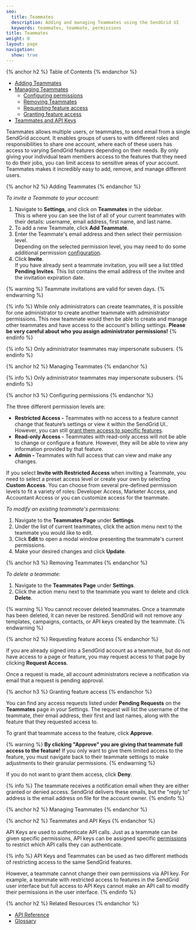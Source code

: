 ```yaml
---
seo:
  title: Teammates
  description: Adding and managing Teammates using the SendGrid UI
  keywords: teammates, teammate, permissions
title: Teammates
weight: 0
layout: page
navigation:
  show: true
---
```


{% anchor h2 %}
Table of Contents
{% endanchor %}

* [Adding Teammates](#-Adding-Teammates)
* [Managing Teammates](#-Managing-Teammates)
  * [Configuring permissions](#-Configuring-permisisons)
  * [Removing Teammates](#-Removing-Teammates)
  * [Requesting feature access](#-Requesting-feature-access)
  * [Granting feature access](#-Granting-feature-access)
* [Teammates and API Keys](#-Teammates-and-API-Keys)

Teammates allows multiple users, or teammates, to send email from a single SendGrid account. It enables groups of users to with different roles and responsibilities to share one account, where each of these users has access to varying SendGrid features depending on their needs. By only giving your individual team members access to the features that they need to do their jobs, you can limit access to sensitive areas of your account. Teammates makes it incredibly easy to add, remove, and manage different users.

{% anchor h2 %}
Adding Teammates
{% endanchor %}

_To invite a Teammate to your account:_

1. Navigate to **Settings**, and click on **Teammates** in the sidebar.
<br>This is where you can see the list of all of your current teammates with their details: username, email address, first name, and last name. 
2. To add a new Teammate, click **Add Teammate**. 
3. Enter the Teammate's email address and then select their permission level. 
<br>Depending on the selected permission level, you may need to do some additional permission [configuration](#-Configuring-permissions). 
4. Click **Invite**. 
<br>If you have already sent a teammate invitation, you will see a list titled **Pending Invites**. This list contains the email address of the invitee and the invitation expiration date.

{% warning %}
Teammate invitations are valid for seven days.
{% endwarning %}

{% info %}
While only administrators can create teammates, it is possible for one administrator to create another teammate with administrator permissions. This new teammate would then be able to create and manage other teammates and have access to the account's billing settings. **Please be very careful about who you assign administrator permissions!**
{% endinfo %}

{% info %}
Only administrator teammates may impersonate subusers.
{% endinfo %}

{% anchor h2 %}
Managing Teammates
{% endanchor %}

{% info %}
Only administrator teammates may impersonate subusers.
{% endinfo %}

{% anchor h3 %}
Configuring permissions
{% endanchor %}

The three different permission levels are:

* **Restricted Access -** Teammates with no access to a feature cannot change that feature’s settings or view it within the SendGrid UI.. However, you can still [grant them access to specific features](#-Granting-feature-access).
* **Read-only Access -** Teammates with read-only access will not be able to change or configure a feature. However, they will be able to view any information provided by that feature.
* **Admin -** Teammates with full access that can view and make any changes.

If you select **Invite with Restricted Access** when inviting a Teammate, you need to select a preset access level or create your own by selecting **Custom Access**.  You can choose from several pre-defined permission levels to fit a variety of roles: Developer Access, Marketer Access, and Accountant Access or you can customize access for the teammate.

_To modify an existing teammate's permissions:_ 

1. Navigate to the **Teammates Page** under **Settings**. 
1. Under the list of current teammates, click the action menu next to the teammate you would like to edit.
1. Click **Edit** to open a modal window presenting the teammate's current permissions. 
1. Make your desired changes and click **Update**.

{% anchor h3 %}
Removing Teammates
{% endanchor %}

_To delete a teammate:_

1. Navigate to the **Teammates Page** under **Settings**. 
1. Click the action menu next to the teammate you want to delete and click **Delete**.

{% warning %}
You cannot recover deleted teammates. Once a teammate has been deleted, it can never be restored. SendGrid will not remove any templates, campaigns, contacts, or API keys created by the teammate.
{% endwarning %}

{% anchor h2 %}
Requesting feature access
{% endanchor %}

If you are already signed into a SendGrid account as a teammate, but do not have access to a page or feature, you may request access to that page by clicking **Request Access**.

Once a request is made, all account administrators recieve a notification via email that a request is pending approval. 

{% anchor h3 %}
Granting feature access
{% endanchor %}

You can find any access requests listed under **Pending Requests** on the **Teammates** page in your Settings. The request will list the username of the teammate, their email address, their first and last names, along with the feature that they requested access to.

To grant that teammate access to the feature, click **Approve**.

{% warning %}
**By clicking "Approve" you are giving that teammate full access to the feature!** If you only want to give them limited access to the feature, you must navigate back to their teammate settings to make adjustments to their granular permissions.
{% endwarning %}

If you do not want to grant them access, click **Deny**.

{% info %}
The teammate receives a notification email when they are either granted or denied access. SendGrid delivers these emails, but the "reply to" address is the email address on file for the account owner.
{% endinfo %}

{% anchor h2 %}
Managing Teammates
{% endanchor %}

{% anchor h2 %}
Teammates and API Keys
{% endanchor %}

API Keys are used to authenticate API calls. Just as a teammate can be given specific permissions, API keys can be assigned specific [permissions]({{root_url}}/API_Reference/Web_API_v3/API_Keys/api_key_permissions_list.html) to restrict which API calls they can authenticate.

{% info %}
API Keys and Teammates can be used as two different methods of restricting access to the same SendGrid features.

However, a teammate cannot change their own permissions via API key. For example, a teammate with restricted access to features in the SendGrid user interface but full access to API Keys cannot make an API call to modify their permissions in the user interface.
{% endinfo %}


{% anchor h2 %}
Related Resources
{% endanchor %}

* [API Reference]({{root_url}}/API_Reference/Web_API_v3/teammates.html)
* [Glossary](https://sendgrid.com/docs/glossary/teammates.html)

